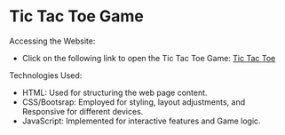 Tic Tac Toe Game
====================

Accessing the Website:
   - Click on the following link to open the Tic Tac Toe Game: [Tic Tac Toe](https://amanrajput001.github.io/Projects/Javascript_Projects/Tic_Tac_Toe/)

Technologies Used:

- HTML: Used for structuring the web page content.
- CSS/Bootsrap: Employed for styling, layout adjustments, and Responsive for different devices.
- JavaScript: Implemented for interactive features and Game logic.

